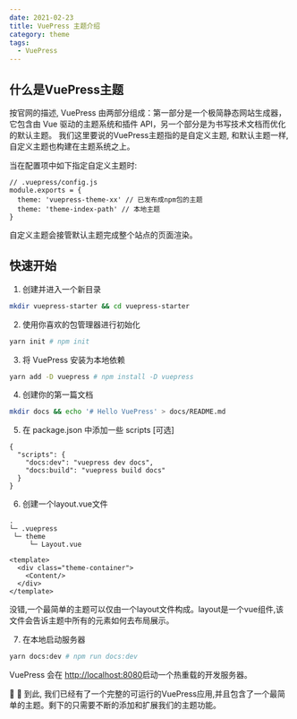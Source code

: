 ```yaml
---
date: 2021-02-23
title: VuePress 主题介绍
category: theme
tags:
  - VuePress
---
```


## 什么是VuePress主题

按官网的描述, VuePress 由两部分组成：第一部分是一个极简静态网站生成器，它包含由 Vue 驱动的主题系统和插件 API，另一个部分是为书写技术文档而优化的默认主题。
我们这里要说的VuePress主题指的是自定义主题, 和默认主题一样, 自定义主题也构建在主题系统之上。

当在配置项中如下指定自定义主题时:

```
// .vuepress/config.js
module.exports = {
  theme: 'vuepress-theme-xx' // 已发布成npm包的主题
  theme: 'theme-index-path' // 本地主题
}
```

自定义主题会接管默认主题完成整个站点的页面渲染。

## 快速开始

1. 创建并进入一个新目录

``` sh
mkdir vuepress-starter && cd vuepress-starter
```
2. 使用你喜欢的包管理器进行初始化

``` sh
yarn init # npm init
```

3. 将 VuePress 安装为本地依赖

``` sh
yarn add -D vuepress # npm install -D vuepress
```

4. 创建你的第一篇文档

``` sh
mkdir docs && echo '# Hello VuePress' > docs/README.md
```

5. 在 package.json 中添加一些 scripts [可选]

```
{
  "scripts": {
    "docs:dev": "vuepress dev docs",
    "docs:build": "vuepress build docs"
  }
}
```

6. 创建一个layout.vue文件

```
.
└─ .vuepress
 └─ theme
     └─ Layout.vue
```

``` vue
<template>
  <div class="theme-container">
    <Content/>
  </div>
</template>
```

没错,一个最简单的主题可以仅由一个layout文件构成。layout是一个vue组件,该文件会告诉主题中所有的元素如何去布局展示。

7. 在本地启动服务器

``` sh
yarn docs:dev # npm run docs:dev
```

VuePress 会在  [http://localhost:8080](http://localhost:8080)启动一个热重载的开发服务器。

:tada: :100: 到此, 我们已经有了一个完整的可运行的VuePress应用,并且包含了一个最简单的主题。剩下的只需要不断的添加和扩展我们的主题功能。